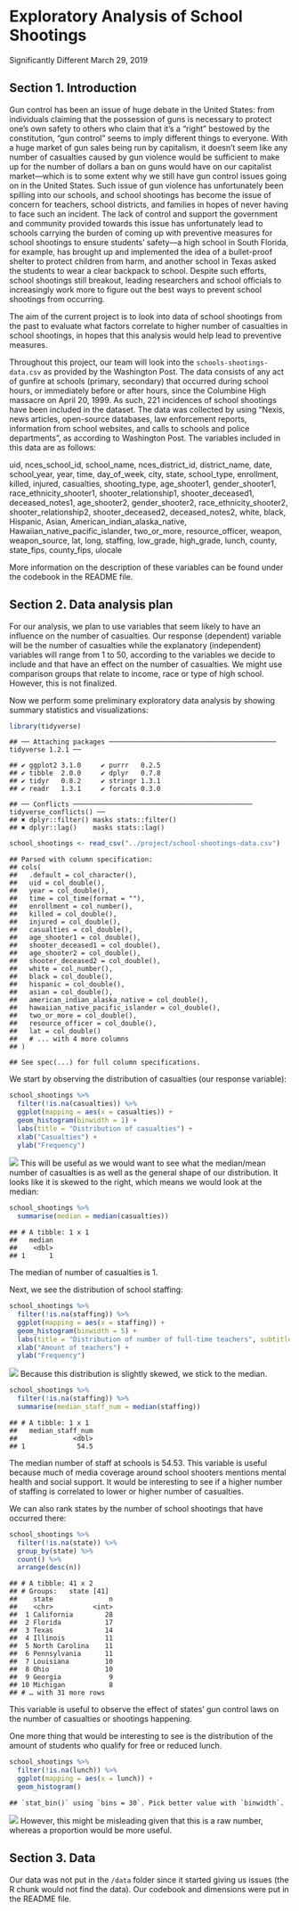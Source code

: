 Exploratory Analysis of School Shootings
================
Significantly Different
March 29, 2019

## Section 1. Introduction

Gun control has been an issue of huge debate in the United States: from
individuals claiming that the possession of guns is necessary to protect
one’s own safety to others who claim that it’s a “right” bestowed by the
constitution, “gun control” seems to imply different things to everyone.
With a huge market of gun sales being run by capitalism, it doesn’t seem
like any number of casualties caused by gun violence would be sufficient
to make up for the number of dollars a ban on guns would have on our
capitalist market—which is to some extent why we still have gun control
issues going on in the United States. Such issue of gun violence has
unfortunately been spilling into our schools, and school shootings has
become the issue of concern for teachers, school districts, and families
in hopes of never having to face such an incident. The lack of control
and support the government and community provided towards this issue has
unfortunately lead to schools carrying the burden of coming up with
preventive measures for school shootings to ensure students’ safety—a
high school in South Florida, for example, has brought up and
implemented the idea of a bullet-proof shelter to protect children from
harm, and another school in Texas asked the students to wear a clear
backpack to school. Despite such efforts, school shootings still
breakout, leading researchers and school officials to increasingly work
more to figure out the best ways to prevent school shootings from
occurring.

The aim of the current project is to look into data of school shootings
from the past to evaluate what factors correlate to higher number of
casualties in school shootings, in hopes that this analysis would help
lead to preventive measures.

Throughout this project, our team will look into the
`schools-shootings-data.csv` as provided by the Washington Post. The
data consists of any act of gunfire at schools (primary, secondary) that
occurred during school hours, or immediately before or after hours,
since the Columbine High massacre on April 20, 1999. As such, 221
incidences of school shootings have been included in the dataset. The
data was collected by using “Nexis, news articles, open-source
databases, law enforcement reports, information from school websites,
and calls to schools and police departments”, as according to Washington
Post. The variables included in this data are as follows:

uid, nces\_school\_id, school\_name, nces\_district\_id, district\_name,
date, school\_year, year, time, day\_of\_week, city, state,
school\_type, enrollment, killed, injured, casualties, shooting\_type,
age\_shooter1, gender\_shooter1, race\_ethnicity\_shooter1,
shooter\_relationship1, shooter\_deceased1, deceased\_notes1,
age\_shooter2, gender\_shooter2, race\_ethnicity\_shooter2,
shooter\_relationship2, shooter\_deceased2, deceased\_notes2, white,
black, Hispanic, Asian, American\_indian\_alaska\_native,
Hawaiian\_native\_pacific\_islander, two\_or\_more, resource\_officer,
weapon, weapon\_source, lat, long, staffing, low\_grade, high\_grade,
lunch, county, state\_fips, county\_fips, ulocale

More information on the description of these variables can be found
under the codebook in the README file.

## Section 2. Data analysis plan

For our analysis, we plan to use variables that seem likely to have an
influence on the number of casualties. Our response (dependent) variable
will be the number of casualties while the explanatory (independent)
variables will range from 1 to 50, according to the variables we decide
to include and that have an effect on the number of casualties. We might
use comparison groups that relate to income, race or type of high
school. However, this is not finalized.

Now we perform some preliminary exploratory data analysis by showing
summary statistics and
    visualizations:

``` r
library(tidyverse)
```

    ## ── Attaching packages ────────────────────────────────────────── tidyverse 1.2.1 ──

    ## ✔ ggplot2 3.1.0     ✔ purrr   0.2.5
    ## ✔ tibble  2.0.0     ✔ dplyr   0.7.8
    ## ✔ tidyr   0.8.2     ✔ stringr 1.3.1
    ## ✔ readr   1.3.1     ✔ forcats 0.3.0

    ## ── Conflicts ───────────────────────────────────────────── tidyverse_conflicts() ──
    ## ✖ dplyr::filter() masks stats::filter()
    ## ✖ dplyr::lag()    masks stats::lag()

``` r
school_shootings <- read_csv("../project/school-shootings-data.csv")
```

    ## Parsed with column specification:
    ## cols(
    ##   .default = col_character(),
    ##   uid = col_double(),
    ##   year = col_double(),
    ##   time = col_time(format = ""),
    ##   enrollment = col_number(),
    ##   killed = col_double(),
    ##   injured = col_double(),
    ##   casualties = col_double(),
    ##   age_shooter1 = col_double(),
    ##   shooter_deceased1 = col_double(),
    ##   age_shooter2 = col_double(),
    ##   shooter_deceased2 = col_double(),
    ##   white = col_number(),
    ##   black = col_double(),
    ##   hispanic = col_double(),
    ##   asian = col_double(),
    ##   american_indian_alaska_native = col_double(),
    ##   hawaiian_native_pacific_islander = col_double(),
    ##   two_or_more = col_double(),
    ##   resource_officer = col_double(),
    ##   lat = col_double()
    ##   # ... with 4 more columns
    ## )

    ## See spec(...) for full column specifications.

We start by observing the distribution of casualties (our response
variable):

``` r
school_shootings %>%
  filter(!is.na(casualties)) %>%
  ggplot(mapping = aes(x = casualties)) +
  geom_histogram(binwidth = 1) +
  labs(title = "Distribution of casualties") +
  xlab("Casualties") +
  ylab("Frequency")
```

![](proposal_files/figure-gfm/summ-stats-1.png)<!-- --> This will be
useful as we would want to see what the median/mean number of casualties
is as well as the general shape of our distribution. It looks like it is
skewed to the right, which means we would look at the median:

``` r
school_shootings %>%
  summarise(median = median(casualties))
```

    ## # A tibble: 1 x 1
    ##   median
    ##    <dbl>
    ## 1      1

The median of number of casualties is 1.

Next, we see the distribution of school staffing:

``` r
school_shootings %>%
  filter(!is.na(staffing)) %>%
  ggplot(mapping = aes(x = staffing)) +
  geom_histogram(binwidth = 5) +
  labs(title = "Distribution of number of full-time teachers", subtitle = "At each shooting") +
  xlab("Amount of teachers") +
  ylab("Frequency")
```

![](proposal_files/figure-gfm/staff-viz-1.png)<!-- --> Because this
distribution is slightly skewed, we stick to the median.

``` r
school_shootings %>%
  filter(!is.na(staffing)) %>%
  summarise(median_staff_num = median(staffing))
```

    ## # A tibble: 1 x 1
    ##   median_staff_num
    ##              <dbl>
    ## 1             54.5

The median number of staff at schools is 54.53. This variable is useful
because much of media coverage around school shooters mentions mental
health and social support. It would be interesting to see if a higher
number of staffing is correlated to lower or higher number of
casualties.

We can also rank states by the number of school shootings that have
occurred there:

``` r
school_shootings %>%
  filter(!is.na(state)) %>%
  group_by(state) %>%
  count() %>%
  arrange(desc(n))
```

    ## # A tibble: 41 x 2
    ## # Groups:   state [41]
    ##    state              n
    ##    <chr>          <int>
    ##  1 California        28
    ##  2 Florida           17
    ##  3 Texas             14
    ##  4 Illinois          11
    ##  5 North Carolina    11
    ##  6 Pennsylvania      11
    ##  7 Louisiana         10
    ##  8 Ohio              10
    ##  9 Georgia            9
    ## 10 Michigan           8
    ## # … with 31 more rows

This variable is useful to observe the effect of states’ gun control
laws on the number of casualties or shootings happening.

One more thing that would be interesting to see is the distribution of
the amount of students who qualify for free or reduced lunch.

``` r
school_shootings %>%
  filter(!is.na(lunch)) %>%
  ggplot(mapping = aes(x = lunch)) +
  geom_histogram()
```

    ## `stat_bin()` using `bins = 30`. Pick better value with `binwidth`.

![](proposal_files/figure-gfm/lunch-viz-1.png)<!-- --> However, this
might be misleading given that this is a raw number, whereas a
proportion would be more useful.

## Section 3. Data

Our data was not put in the `/data` folder since it started giving us
issues (the R chunk would not find the data). Our codebook and
dimensions were put in the README file.
